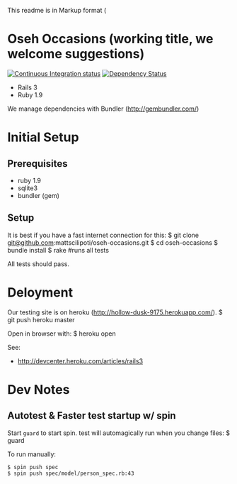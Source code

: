 This readme is in Markup format (

Oseh Occasions (working title, we welcome suggestions)
===============================

[![Continuous Integration status](https://secure.travis-ci.org/mattscilipoti/oseh-occasions.png)](http://travis-ci.org/mattscilipoti/oseh-occasions)
[![Dependency Status](https://gemnasium.com/mattscilipoti/oseh-occasions.png)](https://gemnasium.com/mattscilipoti/oseh-occasions)


* Rails 3
* Ruby 1.9

We manage dependencies with Bundler (http://gembundler.com/)


Initial Setup
==============

Prerequisites
-------------
* ruby 1.9
* sqlite3
* bundler (gem)


Setup
-----
  It is best if you have a fast internet connection for this:
    $ git clone git@github.com:mattscilipoti/oseh-occasions.git
    $ cd oseh-occasions
    $ bundle install
    $ rake  #runs all tests

All tests should pass.



Deloyment
==========

Our testing site is on heroku (http://hollow-dusk-9175.herokuapp.com/).
    $ git push heroku master

Open in browser with:
    $ heroku open

See: 
* http://devcenter.heroku.com/articles/rails3


Dev Notes
===========

Autotest & Faster test startup w/ spin
---------------------------
Start `guard` to start spin. test will automagically run when you change files:
  $ guard

To run manually:

    $ spin push spec
    $ spin push spec/model/person_spec.rb:43

